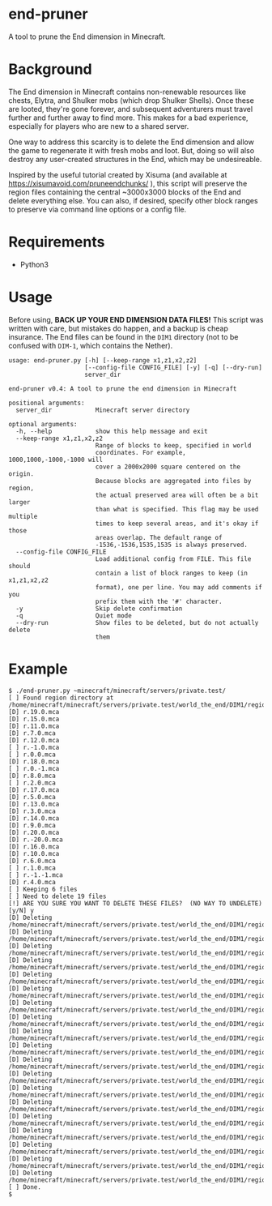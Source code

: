 # end-pruner
A tool to prune the End dimension in Minecraft.

# Background
The End dimension in Minecraft contains non-renewable resources like chests,
Elytra, and Shulker mobs (which drop Shulker Shells).  Once these are looted,
they're gone forever, and subsequent adventurers must travel further and further
away to find more.  This makes for a bad experience, especially for players
who are new to a shared server.

One way to address this scarcity is to delete the End dimension and allow the
game to regenerate it with fresh mobs and loot.  But, doing so will also
destroy any user-created structures in the End, which may be undesireable.

Inspired by the useful tutorial created by Xisuma (and available at
https://xisumavoid.com/pruneendchunks/ ), this script will preserve the region
files containing the central ~3000x3000 blocks of the End and delete everything
else.  You can also, if desired, specify other block ranges to preserve via
command line options or a config file.

# Requirements
* Python3

# Usage
Before using, **BACK UP YOUR END DIMENSION DATA FILES!**  This script was written
with care, but mistakes do happen, and a backup is cheap insurance.  The End files
can be found in the `DIM1` directory (not to be confused with `DIM-1`, which contains
the Nether).
```
usage: end-pruner.py [-h] [--keep-range x1,z1,x2,z2]
                     [--config-file CONFIG_FILE] [-y] [-q] [--dry-run]
                     server_dir

end-pruner v0.4: A tool to prune the end dimension in Minecraft

positional arguments:
  server_dir            Minecraft server directory

optional arguments:
  -h, --help            show this help message and exit
  --keep-range x1,z1,x2,z2
                        Range of blocks to keep, specified in world
                        coordinates. For example, 1000,1000,-1000,-1000 will
                        cover a 2000x2000 square centered on the origin.
                        Because blocks are aggregated into files by region,
                        the actual preserved area will often be a bit larger
                        than what is specified. This flag may be used multiple
                        times to keep several areas, and it's okay if those
                        areas overlap. The default range of
                        -1536,-1536,1535,1535 is always preserved.
  --config-file CONFIG_FILE
                        Load additional config from FILE. This file should
                        contain a list of block ranges to keep (in x1,z1,x2,z2
                        format), one per line. You may add comments if you
                        prefix them with the '#' character.
  -y                    Skip delete confirmation
  -q                    Quiet mode
  --dry-run             Show files to be deleted, but do not actually delete
                        them
```

# Example
```
$ ./end-pruner.py ~minecraft/minecraft/servers/private.test/
[ ] Found region directory at /home/minecraft/minecraft/servers/private.test/world_the_end/DIM1/region
[D] r.19.0.mca
[D] r.15.0.mca
[D] r.11.0.mca
[D] r.7.0.mca
[D] r.12.0.mca
[ ] r.-1.0.mca
[ ] r.0.0.mca
[D] r.18.0.mca
[ ] r.0.-1.mca
[D] r.8.0.mca
[ ] r.2.0.mca
[D] r.17.0.mca
[D] r.5.0.mca
[D] r.13.0.mca
[D] r.3.0.mca
[D] r.14.0.mca
[D] r.9.0.mca
[D] r.20.0.mca
[D] r.-20.0.mca
[D] r.16.0.mca
[D] r.10.0.mca
[D] r.6.0.mca
[ ] r.1.0.mca
[ ] r.-1.-1.mca
[D] r.4.0.mca
[ ] Keeping 6 files
[ ] Need to delete 19 files
[!] ARE YOU SURE YOU WANT TO DELETE THESE FILES?  (NO WAY TO UNDELETE) [y/N] y
[D] Deleting /home/minecraft/minecraft/servers/private.test/world_the_end/DIM1/region/r.19.0.mca
[D] Deleting /home/minecraft/minecraft/servers/private.test/world_the_end/DIM1/region/r.15.0.mca
[D] Deleting /home/minecraft/minecraft/servers/private.test/world_the_end/DIM1/region/r.11.0.mca
[D] Deleting /home/minecraft/minecraft/servers/private.test/world_the_end/DIM1/region/r.7.0.mca
[D] Deleting /home/minecraft/minecraft/servers/private.test/world_the_end/DIM1/region/r.12.0.mca
[D] Deleting /home/minecraft/minecraft/servers/private.test/world_the_end/DIM1/region/r.18.0.mca
[D] Deleting /home/minecraft/minecraft/servers/private.test/world_the_end/DIM1/region/r.8.0.mca
[D] Deleting /home/minecraft/minecraft/servers/private.test/world_the_end/DIM1/region/r.17.0.mca
[D] Deleting /home/minecraft/minecraft/servers/private.test/world_the_end/DIM1/region/r.5.0.mca
[D] Deleting /home/minecraft/minecraft/servers/private.test/world_the_end/DIM1/region/r.13.0.mca
[D] Deleting /home/minecraft/minecraft/servers/private.test/world_the_end/DIM1/region/r.3.0.mca
[D] Deleting /home/minecraft/minecraft/servers/private.test/world_the_end/DIM1/region/r.14.0.mca
[D] Deleting /home/minecraft/minecraft/servers/private.test/world_the_end/DIM1/region/r.9.0.mca
[D] Deleting /home/minecraft/minecraft/servers/private.test/world_the_end/DIM1/region/r.20.0.mca
[D] Deleting /home/minecraft/minecraft/servers/private.test/world_the_end/DIM1/region/r.-20.0.mca
[D] Deleting /home/minecraft/minecraft/servers/private.test/world_the_end/DIM1/region/r.16.0.mca
[D] Deleting /home/minecraft/minecraft/servers/private.test/world_the_end/DIM1/region/r.10.0.mca
[D] Deleting /home/minecraft/minecraft/servers/private.test/world_the_end/DIM1/region/r.6.0.mca
[D] Deleting /home/minecraft/minecraft/servers/private.test/world_the_end/DIM1/region/r.4.0.mca
[ ] Done.
$
```
